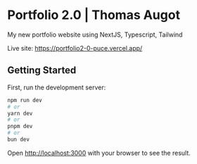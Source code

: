 # Portfolio 2.0 | Thomas Augot

My new portfolio website using NextJS, Typescript, Tailwind

Live site: https://portfolio2-0-puce.vercel.app/

## Getting Started

First, run the development server:

```bash
npm run dev
# or
yarn dev
# or
pnpm dev
# or
bun dev
```

Open [http://localhost:3000](http://localhost:3000) with your browser to see the result.
